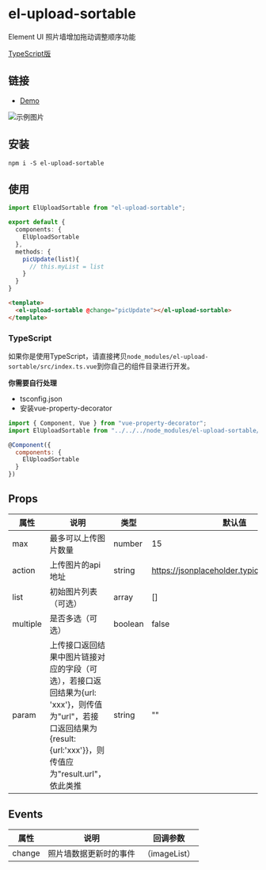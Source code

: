 # el-upload-sortable
Element UI 照片墙增加拖动调整顺序功能

[TypeScript版](#typescript)

## 链接
- [Demo](https://codepen.io/anon/pen/Pvqgzo)

![示例图片](./src/assets/demo.gif)

## 安装
`npm i -S el-upload-sortable`

## 使用

```typescript
import ElUploadSortable from "el-upload-sortable";

export default {
  components: {
    ElUploadSortable
  },
  methods: {
    picUpdate(list){
      // this.myList = list
    }
  }
}
```

```html
<template>
  <el-upload-sortable @change="picUpdate"></el-upload-sortable>
</template>
```

### TypeScript
如果你是使用TypeScript，请直接拷贝`node_modules/el-upload-sortable/src/index.ts.vue`到你自己的组件目录进行开发。

**你需要自行处理**
- tsconfig.json
- 安装vue-property-decorator

```javascript
import { Component, Vue } from "vue-property-decorator";
import ElUploadSortable from "../../../node_modules/el-upload-sortable/src/index.ts.vue"; // 这里的路径结合实际情况

@Component({
  components: {
    ElUploadSortable
  }
})
```

## Props

属性 | 说明 | 类型 | 默认值
---- | --- | --- | ---
max | 最多可以上传图片数量 | number | 15
action | 上传图片的api地址 | string | https://jsonplaceholder.typicode.com/posts/
list | 初始图片列表（可选） | array | []
multiple | 是否多选（可选） | boolean | false
param | 上传接口返回结果中图片链接对应的字段（可选），若接口返回结果为{url: 'xxx'}，则传值为"url"，若接口返回结果为{result:{url:'xxx'}}，则传值应为"result.url"，依此类推 | string | ""

## Events

属性 | 说明 | 回调参数
---- | --- | --- 
change | 照片墙数据更新时的事件 | （imageList） 
